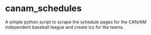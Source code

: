 # canam_schedules

A simple python script to scrape the schedule pages for the CAN/AM independent baseball league and create ics for the teams.
